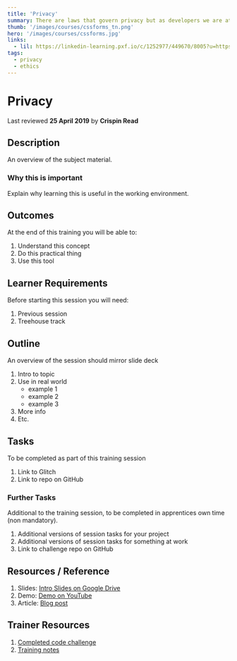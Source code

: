 ```yaml
---
title: 'Privacy'
summary: There are laws that govern privacy but as developers we are at the front line. Who should take responsibility for the provacy of the users who use the products we develop?
thumb: '/images/courses/cssforms_tn.png'
hero: '/images/courses/cssforms.jpg'
links:
  - lil: https://linkedin-learning.pxf.io/c/1252977/449670/8005?u=https%3A%2F%2Fwww.linkedin.com%2Flearning%2Fcss-styling-forms
tags:
  - privacy
  - ethics
---
```


# Privacy
Last reviewed **25 April 2019** by **Crispin Read**

## Description
An overview of the subject material.

### Why this is important
Explain why learning this is useful in the working environment.

## Outcomes

At the end of this training you will be able to:
  1. Understand this concept
  1. Do this practical thing
  1. Use this tool

## Learner Requirements
Before starting this session you will need:
  1. Previous session
  1. Treehouse track

## Outline
An overview of the session should mirror slide deck
  1. Intro to topic
  1. Use in real world
      - example 1
      - example 2
      - example 3
  1. More info
  1. Etc.

## Tasks
To be completed as part of this training session
  1. Link to Glitch
  1. Link to repo on GitHub

### Further Tasks
Additional to the training session, to be completed in apprentices own time (non mandatory).
  1. Additional versions of session tasks for your project
  1. Additional versions of session tasks for something at work
  1. Link to challenge repo on GitHub

## Resources / Reference

  1. Slides: [Intro Slides on Google Drive](#)
  1. Demo: [Demo on YouTube](#)
  1. Article: [Blog post](#)

## Trainer Resources

  1. [Completed code challenge](#)
  1. [Training notes](#)
